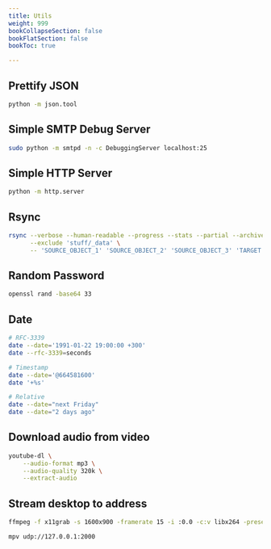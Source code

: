 ```yaml
---
title: Utils
weight: 999
bookCollapseSection: false
bookFlatSection: false
bookToc: true

---
```


## Prettify JSON

```bash
python -m json.tool
```

## Simple SMTP Debug Server

```bash
sudo python -m smtpd -n -c DebuggingServer localhost:25
```

## Simple HTTP Server

```bash
python -m http.server
```

## Rsync

```bash
rsync --verbose --human-readable --progress --stats --partial --archive \
      --exclude 'stuff/_data' \
      -- 'SOURCE_OBJECT_1' 'SOURCE_OBJECT_2' 'SOURCE_OBJECT_3' 'TARGET'
```

## Random Password

```bash
openssl rand -base64 33
```

## Date

```bash
# RFC-3339
date --date='1991-01-22 19:00:00 +300'
date --rfc-3339=seconds

# Timestamp
date --date='@664581600'
date '+%s'

# Relative
date --date="next Friday"
date --date="2 days ago"
```

## Download audio from video

```bash
youtube-dl \
    --audio-format mp3 \
    --audio-quality 320k \
    --extract-audio
```

## Stream desktop to address

```bash
ffmpeg -f x11grab -s 1600x900 -framerate 15 -i :0.0 -c:v libx264 -preset fast -s 1600x900 -threads 0 -f mpegts udp://127.0.0.1:2000
```

```bash
mpv udp://127.0.0.1:2000
```
